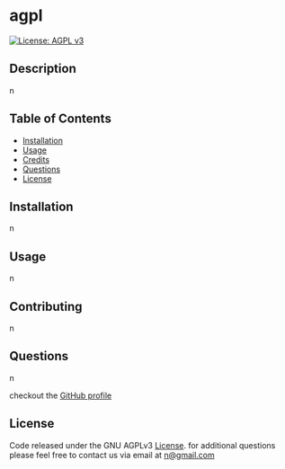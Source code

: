 # agpl

[![License: AGPL v3](https://img.shields.io/badge/License-AGPL%20v3-blue.svg)](https://www.gnu.org/licenses/agpl-3.0)

## Description

n

## Table of Contents

- [Installation](#installation)
- [Usage](#usage)
- [Credits](#credits)
- [Questions](#questions)
- [License](#license)

## Installation

n

## Usage

n

## Contributing

n

## Questions

n

checkout the [GitHub profile](https://github.com/n)

## License

Code released under the GNU AGPLv3 [License](https://choosealicense.com/licenses/agpl-3.0/).
for additional questions please feel free to contact us via email at n@gmail.com
